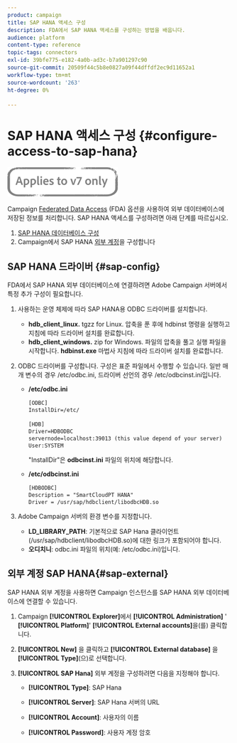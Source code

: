 ```yaml
---
product: campaign
title: SAP HANA 액세스 구성
description: FDA에서 SAP HANA 액세스를 구성하는 방법을 배웁니다.
audience: platform
content-type: reference
topic-tags: connectors
exl-id: 39bfe775-e182-4a0b-ad3c-b7a901297c90
source-git-commit: 20509f44c5b8e0827a09f44dffdf2ec9d11652a1
workflow-type: tm+mt
source-wordcount: '263'
ht-degree: 0%

---
```


# SAP HANA 액세스 구성 {#configure-access-to-sap-hana}

![](../../assets/v7-only.svg)

Campaign [Federated Data Access](../../installation/using/about-fda.md) (FDA) 옵션을 사용하여 외부 데이터베이스에 저장된 정보를 처리합니다. SAP HANA 액세스를 구성하려면 아래 단계를 따르십시오.

1. [SAP HANA 데이터베이스 구성](#sap-config)
1. Campaign에서 SAP HANA [외부 계정](#sap-external)을 구성합니다

## SAP HANA 드라이버 {#sap-config}

FDA에서 SAP HANA 외부 데이터베이스에 연결하려면 Adobe Campaign 서버에서 특정 추가 구성이 필요합니다.

1. 사용하는 운영 체제에 따라 SAP HANA용 ODBC 드라이버를 설치합니다.

   * **hdb_client_linux.** tgzz for Linux. 압축을 푼 후에 hdbinst 명령을 실행하고 지침에 따라 드라이버 설치를 완료합니다.
   * **hdb_client_windows.** zip for Windows. 파일의 압축을 풀고 실행 파일을 시작합니다. **hdbinst.exe** 마법사 지침에 따라 드라이버 설치를 완료합니다.

1. ODBC 드라이버를 구성합니다. 구성은 표준 파일에서 수행할 수 있습니다. 일반 매개 변수의 경우 /etc/odbc.ini, 드라이버 선언의 경우 /etc/odbcinst.ini입니다.

   * **/etc/odbc.ini**

      ```
      [ODBC]
      InstallDir=/etc/
      
      [HDB]
      Driver=HDBODBC
      servernode=localhost:39013 (this value depend of your server)
      User:SYSTEM
      ```

      &quot;InstallDir&quot;은 **odbcinst.ini** 파일의 위치에 해당합니다.

   * **/etc/odbcinst.ini**

      ```
      [HDBODBC]
      Description = "SmartCloudPT HANA"
      Driver = /usr/sap/hdbclient/libodbcHDB.so
      ```

1. Adobe Campaign 서버의 환경 변수를 지정합니다.

   * **LD_LIBRARY_PATH**: 기본적으로 SAP Hana 클라이언트(/usr/sap/hdbclient/libodbcHDB.so)에 대한 링크가 포함되어야 합니다.
   * **오디치니**: odbc.ini 파일의 위치(예: /etc/odbc.ini)입니다.

## 외부 계정 SAP HANA{#sap-external}

SAP HANA 외부 계정을 사용하면 Campaign 인스턴스를 SAP HANA 외부 데이터베이스에 연결할 수 있습니다.

1. Campaign **[!UICONTROL Explorer]**&#x200B;에서 **[!UICONTROL Administration]** &#39; **[!UICONTROL Platform]**&#39; **[!UICONTROL External accounts]**&#x200B;을(를) 클릭합니다.

1. **[!UICONTROL New]** 을 클릭하고 **[!UICONTROL External database]** 을 **[!UICONTROL Type]**(으)로 선택합니다.

1. **[!UICONTROL SAP Hana]** 외부 계정을 구성하려면 다음을 지정해야 합니다.

   * **[!UICONTROL Type]**: SAP Hana

   * **[!UICONTROL Server]**: SAP Hana 서버의 URL

   * **[!UICONTROL Account]**: 사용자의 이름

   * **[!UICONTROL Password]**: 사용자 계정 암호
